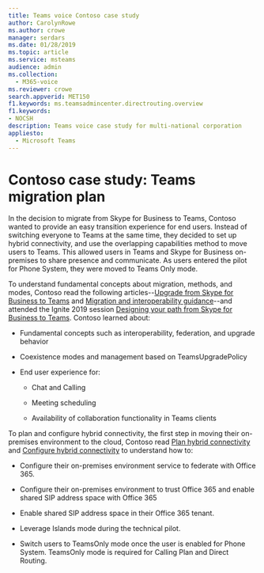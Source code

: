 ```yaml
---
title: Teams voice Contoso case study
author: CarolynRowe
ms.author: crowe
manager: serdars
ms.date: 01/28/2019
ms.topic: article
ms.service: msteams
audience: admin
ms.collection: 
  - M365-voice
ms.reviewer: crowe
search.appverid: MET150
f1.keywords: ms.teamsadmincenter.directrouting.overview
f1.keywords:
- NOCSH
description: Teams voice case study for multi-national corporation
appliesto: 
  - Microsoft Teams
---
```


# Contoso case study: Teams migration plan

In the decision to migrate from Skype for Business to Teams, Contoso wanted to provide an easy transition experience for end users. Instead of switching everyone to Teams at the same time, they decided to set up hybrid connectivity, and use the overlapping capabilities method to move users to Teams. This allowed users in Teams and Skype for Business on-premises to share presence and communicate. As users entered the pilot for Phone System, they were moved to Teams Only mode.

To understand fundamental concepts about migration, methods, and modes, Contoso read the following articles--[Upgrade from Skype for Business to Teams](upgrade-to-teams-on-prem-overview.md) and [Migration and interoperability guidance](migration-interop-guidance-for-teams-with-skype.md)--and attended the Ignite 2019 session [Designing your path from Skype for Business to Teams](https://myignite.techcommunity.microsoft.com/sessions/81820?source=sessions). Contoso learned about:

- Fundamental concepts such as interoperability, federation, and upgrade behavior 

- Coexistence modes and management based on TeamsUpgradePolicy 

- End user experience for: 

  - Chat and Calling 

  - Meeting scheduling 

  - Availability of collaboration functionality in Teams clients 

To plan and configure hybrid connectivity, the first step in moving their on-premises environment to the cloud, Contoso read
[Plan hybrid connectivity](https://docs.microsoft.com/SkypeForBusiness/hybrid/plan-hybrid-connectivity) and 
 [Configure hybrid connectivity](https://docs.microsoft.com/SkypeForBusiness/hybrid/configure-hybrid-connectivity) to understand how to: 

  - Configure their on-premises environment service to federate with Office 365. 

  - Configure their on-premises environment to trust Office 365 and enable shared SIP address space with Office 365 

  - Enable shared SIP address space in their Office 365 tenant.

  - Leverage Islands mode during the technical pilot.

  - Switch users to TeamsOnly mode once the user is enabled for Phone System. TeamsOnly mode is required for  Calling Plan and Direct Routing. 
